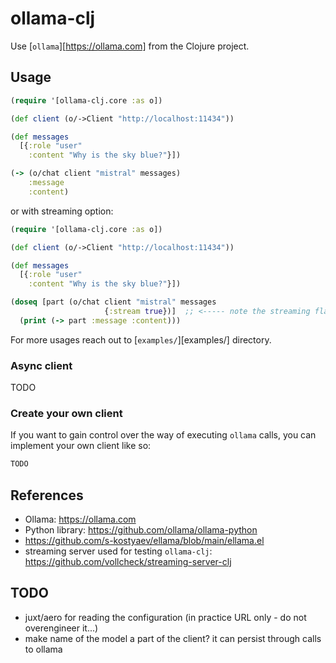 # ollama-clj

Use [`ollama`][https://ollama.com] from the Clojure project.

## Usage

```clojure
(require '[ollama-clj.core :as o])

(def client (o/->Client "http://localhost:11434"))

(def messages
  [{:role "user"
    :content "Why is the sky blue?"}])

(-> (o/chat client "mistral" messages)
    :message
    :content)
```

or with streaming option:

```clojure
(require '[ollama-clj.core :as o])

(def client (o/->Client "http://localhost:11434"))

(def messages
  [{:role "user"
    :content "Why is the sky blue?"}])

(doseq [part (o/chat client "mistral" messages
                     {:stream true})]  ;; <----- note the streaming flag
  (print (-> part :message :content)))
```

For more usages reach out to [`examples/`][examples/] directory.

### Async client

TODO

### Create your own client

If you want to gain control over the way of executing `ollama` calls, you can implement your own client like so:

```clojure
TODO
```

## References

- Ollama: https://ollama.com
- Python library: https://github.com/ollama/ollama-python
- https://github.com/s-kostyaev/ellama/blob/main/ellama.el
- streaming server used for testing `ollama-clj`: https://github.com/vollcheck/streaming-server-clj

## TODO

- juxt/aero for reading the configuration (in practice URL only - do not overengineer it...)
- make name of the model a part of the client? it can persist through calls to ollama
